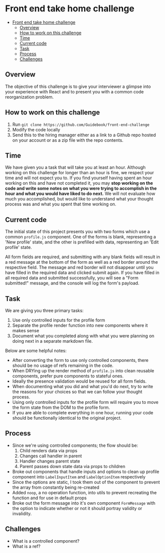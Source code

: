 # Front end take home challenge

- [Front end take home challenge](#front-end-take-home-challenge)
  - [Overview](#overview)
  - [How to work on this challenge](#how-to-work-on-this-challenge)
  - [Time](#time)
  - [Current code](#current-code)
  - [Task](#task)
  - [Process](#process)
  - [Challenges](#challenges)

## Overview

The objective of this challenge is to give your interviewer a glimpse into your experience with React and to present you with a common code reorganization problem.

## How to work on this challenge

1. Run `git clone https://github.com/Guidebook/front-end-challenge`
2. Modify the code locally
3. Send this to the hiring manager either as a link to a Github repo hosted on your account or as a zip file with the repo contents.

## Time

We have given you a task that will take you at least an hour. Although working on this challenge for longer than an hour is fine, we respect your time and will not expect you to. If you find yourself having spent an hour working on this and have not completed it, you may **stop working on the code and write some notes on what you were trying to accomplish in the hour and what you would have liked to do next.** We will not evaluate how much you accomplished, but would like to understand what your thought process was and what you spent that time working on.

## Current code

The initial state of this project presents you with two forms which use a common `profile.js` component. One of the forms is blank, representing a 'New profile' state, and the other is prefilled with data, representing an 'Edit profile' state.

All form fields are required, and submitting with any blank fields will result in a red message at the bottom of the form as well as a red border around the respective field. The message and red border will not disappear until you have filled in the required data and clicked submit again. If you have filled in all required data and submitted successfully, you will see a "Form submitted!" message, and the console will log the form's payload.

## Task

We are giving you three primary tasks:
1. Use only controlled inputs for the profile form
2. Separate the profile render function into new components where it makes sense
3. Document what you completed along with what you were planning on doing next in a separate markdown file.

Below are some helpful notes:

* After converting the form to use only controlled components, there should be no usage of refs remaining in the code.
* When DRYing up the render method of `profile.js` into clean reusable components, prefer pure components to stateful ones.
* Ideally the presence validation would be reused for all form fields.
* When documenting what you did and what you'd do next, try to write the reasons for your choices so that we can follow your thought process.
* Using only controlled inputs for the profile form will require you to move the form state from the DOM to the profile form.
* If you are able to complete everything in one hour, running your code should be functionally identical to the original project.

## Process
* Since we're using controlled components; the flow should be:
  1. Child renders data via props
  2. Changes call handler in parent
  3. Handler changes parent state
  4. Parent passes down state data via props to children
* Broke out components that handle inputs and options to clean up profile component into `LabelInputItem` and `LabelOptionItem` respectively
* Since the options are static, I took them out of the component to prevent the array from constantly being re-created
* Added `noop`, a no operation function, into utils to prevent recreating the function and for use in default props
* Broke out the form message into it's own component `FormMessage` with the option to indicate whether or not it should portray validity or invalidity.

## Challenges
* What is a controlled component?
* What is a ref?